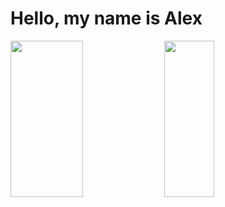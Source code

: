 <h1>Hello, my name is Alex</h1> 

<div>  
    <img style="width:48%; height:250px;" src="https://github-readme-stats-sigma-five.vercel.app/api?username=alexvieirask&show_icons=true&theme=radical" /> 
    <img style="width:40%; height:250px;" src="https://github-readme-stats-sigma-five.vercel.app/api/top-langs/?username=alexvieirask&layout=compact" /> 
</div>
